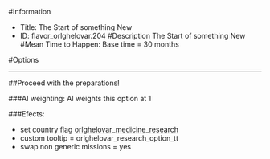 #Information
 - Title: The Start of something New
 - ID: flavor_orlghelovar.204
#Description
The Start of something New
#Mean Time to Happen:
Base time = 30 months

#Options

___
##Proceed with the preparations!

###AI weighting:
AI weights this option at 1


###Efects:<ul><li>set country flag [orlghelovar_medicine_research](../flags/orlghelovar_medicine_research.md)</li><li>custom tooltip = orlghelovar_research_option_tt</li><li>swap non generic missions = yes</li></ul>
